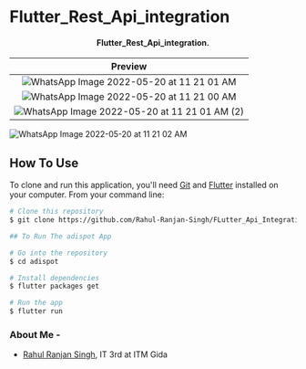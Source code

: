 # Flutter_Rest_Api_integration

<h4 align="center">Flutter_Rest_Api_integration</a>.</h4>

Preview            |
:-------------------------:|
![WhatsApp Image 2022-05-20 at 11 21 01 AM](https://user-images.githubusercontent.com/72249692/169466659-2416d2df-3a89-4e1d-92a0-bf35c16975f2.jpeg) |
![WhatsApp Image 2022-05-20 at 11 21 00 AM](https://user-images.githubusercontent.com/72249692/169466571-dea0d67a-9c38-4e67-90ba-1611c51ca9af.jpeg) |
![WhatsApp Image 2022-05-20 at 11 21 01 AM (2)](https://user-images.githubusercontent.com/72249692/169466786-4ead9a55-2034-47de-9def-a5cdbc4c4895.jpeg) |
![WhatsApp Image 2022-05-20 at 11 21 02 AM](https://user-images.githubusercontent.com/72249692/169466874-5dffeb9c-d292-4f34-9bfc-9d72234c41de.jpeg)


## How To Use

To clone and run this application, you'll need [Git](https://git-scm.com) and [Flutter](https://flutter.dev/docs/get-started/install) installed on your computer. From your command line:

```bash
# Clone this repository
$ git clone https://github.com/Rahul-Ranjan-Singh/FLutter_Api_Integration

## To Run The adispot App

# Go into the repository
$ cd adispot

# Install dependencies
$ flutter packages get

# Run the app
$ flutter run


```

### About Me - 
- [Rahul Ranjan Singh](https://github.com/Rahul-Ranjan-Singh), IT 3rd at ITM Gida

